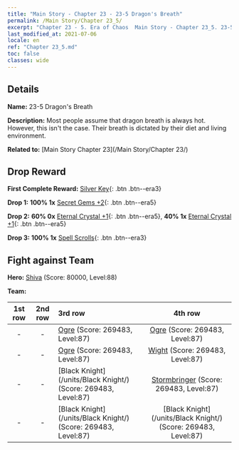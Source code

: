 ```yaml
---
title: "Main Story - Chapter 23 - 23-5 Dragon's Breath"
permalink: /Main Story/Chapter 23_5/
excerpt: "Chapter 23 - 5. Era of Chaos  Main Story - Chapter 23_5. 23-5 Dragon's Breath"
last_modified_at: 2021-07-06
locale: en
ref: "Chapter 23_5.md"
toc: false
classes: wide
---
```


## Details

 **Name:** 23-5 Dragon's Breath

 **Description:** Most people assume that dragon breath is always hot. However, this isn't the case. Their breath is dictated by their diet and living environment.

 **Related to:** [Main Story Chapter 23](/Main Story/Chapter 23/)

## Drop Reward

 **First Complete Reward:** [Silver Key](/Items/con_693/){: .btn .btn--era3}

 **Drop 1:** **100% 1x** [Secret Gems +2](/Items/mat_79/){: .btn .btn--era5}

 **Drop 2:** **60% 0x** [Eternal Crystal +1](/Items/mat_73/){: .btn .btn--era5}, **40% 1x** [Eternal Crystal +1](/Items/mat_73/){: .btn .btn--era5}

 **Drop 3:** **100% 1x** [Spell Scrolls](/Items/con_694/){: .btn .btn--era3}


## Fight against Team
 **Hero:** [Shiva](/heroes/Shiva/) (Score: 80000, Level:88)

 **Team:**


  | 1st row | 2nd row | 3rd row | 4th row |
  |:----:|:----:|:----|:----:|
  | - | - | [Ogre](/units/Ogre/) (Score: 269483, Level:87)  | [Ogre](/units/Ogre/) (Score: 269483, Level:87)  |
  | - | - | [Ogre](/units/Ogre/) (Score: 269483, Level:87)  | [Wight](/units/Wight/) (Score: 269483, Level:87)  |
  | - | - | [Black Knight](/units/Black Knight/) (Score: 269483, Level:87)  | [Stormbringer](/units/Stormbringer/) (Score: 269483, Level:87)  |
  | - | - | [Black Knight](/units/Black Knight/) (Score: 269483, Level:87)  | [Black Knight](/units/Black Knight/) (Score: 269483, Level:87)  |


